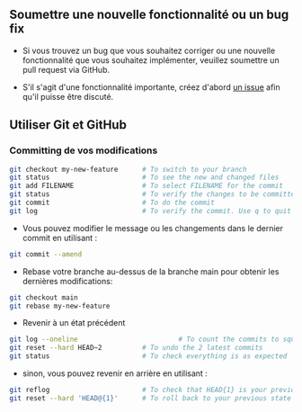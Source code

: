 ## Soumettre une nouvelle fonctionnalité ou un bug fix

- Si vous trouvez un bug que vous souhaitez corriger ou une nouvelle fonctionnalité que vous souhaitez implémenter, veuillez soumettre un pull request via GitHub.

- S'il s'agit d'une fonctionnalité importante, créez d'abord [un issue](https://github.com/QuangMinh1902/soutenance-git/issues) afin qu'il puisse être discuté.

## Utiliser Git et GitHub

### Committing de vos modifications

```sh
git checkout my-new-feature      # To switch to your branch
git status                       # To see the new and changed files
git add FILENAME                 # To select FILENAME for the commit
git status                       # To verify the changes to be committed
git commit                       # To do the commit
git log                          # To verify the commit. Use q to quit the log
```

- Vous pouvez modifier le message ou les changements dans le dernier commit en utilisant :

```sh
git commit --amend
```

* Rebase votre branche au-dessus de la branche main pour obtenir les dernières modifications:

```sh
git checkout main
git rebase my-new-feature
```

* Revenir à un état précédent
```sh 
git log --oneline                         # To count the commits to squash, e.g. the last 2
git reset --hard HEAD~2          # To undo the 2 latest commits
git status                       # To check everything is as expected
```

* sinon, vous pouvez revenir en arrière en utilisant :

```sh 
git reflog                       # To check that HEAD{1} is your previous state
git reset --hard 'HEAD@{1}'      # To roll back to your previous state
```

